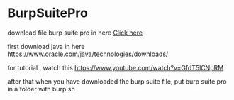 # BurpSuitePro

download file burp suite pro in here [Click here](https://mega.nz/folder/tw42hBCA#Gtb_zXM6RGItgfSd1Q89ow)

first download java in here https://www.oracle.com/java/technologies/downloads/

for tutorial , watch this https://www.youtube.com/watch?v=GfdT5lCNpRM

after that when you have downloaded the burp suite file, put burp suite pro in a folder with burp.sh
